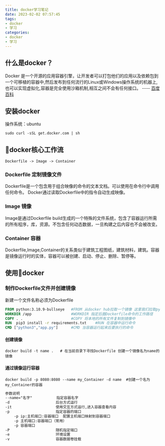 ```yaml
---
title: docker学习笔记
date: 2023-02-02 07:57:45
tags:
- docker
- 学习
categories:
- docker
- 学习
---
```


## 什么是docker？

Docker 是一个开源的应用容器引擎，让开发者可以打包他们的应用以及依赖包到一个可移植的容器中,然后发布到任何流行的Linux或Windows操作系统的机器上,也可以实现虚拟化,容器是完全使用沙箱机制,相互之间不会有任何接口。 ---- [百度百科](http://nodejs.cn/download/)
<!--more-->
## 安装docker

操作系统：ubuntu

```shell
sudo curl -sSL get.docker.com | sh
```

## 🐳docker核心工作流

    Dockerfile -> Image -> Container

### Dockerfile 定制镜像文件

Dockerfile是一个包含用于组合映像的命令的文本文档。可以使用在命令行中调用任何命令。 Docker通过读取Dockerfile中的指令自动生成映像。

### Image 镜像

Image是通过Dockerfile build生成的一个特殊的文件系统，包含了容器运行所需的所有程序，库，资源。不包含任何动态数据，一旦构建之后内容也不会被改变。

### Container 容器

Dockerfile,Image,Container的关系类似于建筑工程图纸，建筑材料，建筑。容器是镜像运行时的实体，容器可以被创建、启动、停止、删除、暂停等。

## 使用🐳docker

### 制作Dockerfile文件并创建镜像

新建一个文件名称必须为Dockerfile

```Dockerfile
FROM python:3.10.9-bullseye   #FROM 从docker hub拉取一个镜像 这里我们拉取python3.10.9 系统是debian bullseye
WORKDIR /app                  #WORKDIR 指定后面Dockerfile命令的工作路径 
COPY . .                      #COPY 将本地的所有文件复制到镜像中
RUN  pip3 install -r requirements.txt    #RUN 在容器中运行命令
CMD ["python3","app.py"]      #CMD 当容器运行起来后要执行的命令
```

#### 创建镜像

```shell
docker build -t name .   # 在当前目录下寻找Dockerfile 创建一个镜像名为name的镜像
```

#### 通过镜像运行容器

```shell
docker build -p 8080:8080 --name my_Container -d name  #创建一个名为my_Container的容器
```

```txt
参数说明
--name="名字"           指定容器名字
-d                     后台方式运行
-it                    使用交互方式运行,进入容器查看内容
-p                     指定容器的端口
	-p ip:主机端口:容器端口  配置主机端口映射到容器端口
	-p 主机端口:容器端口（常用）
	-p 容器端口
-P                     随机指定端口
-e					   环境设置
-v					   容器数据卷挂载
```
